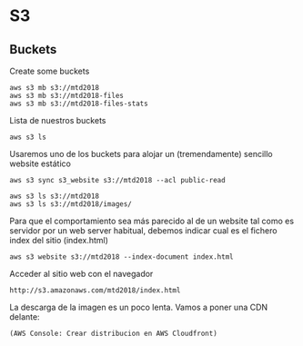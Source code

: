 # S3

## Buckets

Create some buckets
```
aws s3 mb s3://mtd2018
aws s3 mb s3://mtd2018-files
aws s3 mb s3://mtd2018-files-stats
```

Lista de nuestros buckets
```
aws s3 ls
```

Usaremos uno de los buckets para alojar un (tremendamente) sencillo website estático
```
aws s3 sync s3_website s3://mtd2018 --acl public-read

aws s3 ls s3://mtd2018
aws s3 ls s3://mtd2018/images/
```
Para que el comportamiento sea más parecido al de un website tal como es servidor por un web server habitual, debemos indicar cual es el fichero index del sitio (index.html)
```
aws s3 website s3://mtd2018 --index-document index.html
```
Acceder al sitio web con el navegador
```
http://s3.amazonaws.com/mtd2018/index.html
```
La descarga de la imagen es un poco lenta. Vamos a poner una CDN delante:
```
(AWS Console: Crear distribucion en AWS Cloudfront)
```
